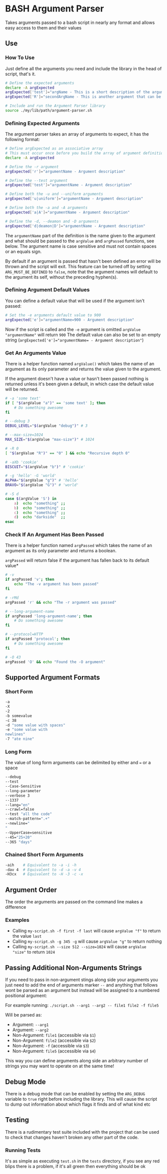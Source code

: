 # BASH Argument Parser

Takes arguments passed to a bash script in nearly any format and allows easy access to them and their values

## Use

### How To Use

Just define all the arguments you need and include the library in the head of script, that's it.

```bash
# Define the expected arguments
declare -A argExpected
argExpected['test']="argName - This is a short description of the argument and what it does"
argExpected['R']="secondArgName - This is another argument that can be passed"

# Include and run the Argument Parser library
source ./my/lib/path/argument-parser.sh
```

### Defining Expected Arguments

The argument parser takes an array of arguments to expect, it has the following format:

```bash
# Define argExpected as an associative array
# This must occur once before you build the array of argument definitions
declare -A argExpected

# Define the -r argument
argExpected['r']="argumentName - Argument description"

# Define the --test argument
argExpected['test']="argumentName - Argument description"

# Define both the -u and --uniform arguments
argExpected['u|uniform']="argumentName - Argument description"

# Define both the -a and -A arguments
argExpected['a|A']="argumentName - Argument description"

# Define the -d, --deamon and -D arguments
argExpected['d|deamon|D']="argumentName - Argument description"
```

The `argumentName` part of the definition is the name given to the argument and what should be passed to the `argValue` and `argPassed` functions, see below. The argument name is case sensitive and must not contain spaces or an equals sign.

By default if an argument is passed that hasn't been defined an error will be thrown and the script will exit.
This feature can be turned off by setting `ARG_MUST_BE_DEFINED` to `false`, note that the argument names will default to the argument its self, without the preceding hyphen(s).

### Defining Argument Default Values

You can define a default value that will be used if the argument isn't passed:
 
```bash
# Set the -e arguments default value to 900 
argExpected['e']="argumentName=900 - Argument description"
```

Now if the script is called and the `-e` argument is omitted `argValue "argumentName"` will return `900`
The default value can also be set to an empty string (`argExpected['e']="argumentName= - Argument description"`)

### Get An Arguments Value

There is a helper function named `argValue()` which takes the name of 
an argument as its only parameter and returns the value given to the argument.

If the argument doesn't have a value or hasn't been passed nothing is returned 
unless it's been given a default, in which case the default value will be returned.

```bash
# -a 'some text'
if [ "$(argValue "a")" == 'some text' ]; then
	# Do something awesome
fi

# --debug 3
DEBUG_LEVEL="$(argValue "debug")" # 3

# --max-size=1024
MAX_SIZE="$(argValue "max-size")" # 1024

# -R 0
[ "$(argValue "R")" == "0" ] && echo "Recursive depth 0"

# -aXb 'cookie'
BISCUIT="$(argValue "b")" # 'cookie'

# -g 'hello' -G 'world'
ALPHA="$(argValue "g")" # 'hello'
BRAVO="$(argValue "G")" # 'world'

# -S d
case $(argValue 'S') in
	a)	echo "something" ;;
	b)	echo "something" ;;
	c)	echo "something" ;;
	d)	echo "darkside"  ;;
esac
```

### Check If An Argument Has Been Passed

There is a helper function named `argPassed` which takes the name of 
an argument as its only parameter and returns a boolean.

`argPassed` will return false if the argument has fallen back to its default value*

```bash
# -v
if argPassed 'v'; then
	echo "The -v argument has been passed"
fi

# -rMd
argPassed 'r' && echo "The -r argument was passed"

# --long-argument-name
if argPassed 'long-argument-name'; then
	# Do something awesome
fi

# --protocol=HTTP
if argPassed 'protocol'; then
	# Do something awesome
fi

# -O 43
argPassed 'O' && echo "Found the -O argument"
```

## Supported Argument Formats

### Short Form

```bash
-a
-X
-2
-b somevalue
-c 38
-d "some value with spaces"
-e "some value with
newlines"
-7 "ate nine"
```

### Long Form

The value of long form arguments can be delimited by either and `=` or a space

```bash
--debug
--test
--Case-Sensitive
--long-parameter
--verbose 3
--1337
--lang="en"
--crawl=false
--test "all the code"
--match-pattern=".+"
--newline="
"
--UpperCase=sensitive
--45="25+20"
--365 "days"
```

### Chained Short Form Arguments

```bash
-aih	# Equivalent to -a -i -h
-dav 4	# Equivalent to -d -a -v 4
-H3cx	# Equivalent to -H -3 -c -x
```

## Argument Order

The order the arguments are passed on the command line makes a difference

### Examples

* Calling `my-script.sh -f first -f last` will cause `argValue "f"` to return the value `last`
* Calling `my-script.sh -g 345 -g` will cause `argValue "g"` to return nothing
* Calling `my-script.sh --size 512 --size=1024` will cause `argValue "size"` to return `1024`

## Passing Additional Non-Arguments Strings

If you need to pass in non-argument stings along side your arguments you just need to add the end of arguments marker `--` and anything that follows wont be parsed as an argument but instead will be assigned to a numbered positional argument:

For example running: `./script.sh --arg1 --arg2 -- file1 file2 -f file5`

Will be parsed as:

* Argument: `--arg1`
* Argument: `--arg2`
* Non-Argument: `file1` (accessible via `$1`)
* Non-Argument: `file2` (accessible via `$2`)
* Non-Argument: `-f` (accessible via `$3`)
* Non-Argument: `file5` (accessible via `$4`)

This way you can define arguments along side an arbitrary number of strings you may want to operate on at the same time!

## Debug Mode

There is a debug mode that can be enabled by setting the `ARG_DEBUG` variable to `true` right before including the library.
This will cause the script to dump out information about which flags it finds and of what kind etc

## Testing

There is a rudimentary test suite included with the project that can be used to check that changes haven't broken any other part of the code.

### Running Tests

It's as simple as executing `test.sh` in the `tests` directory, if you see any red blips there is a problem, if it's all green then everything should be ok